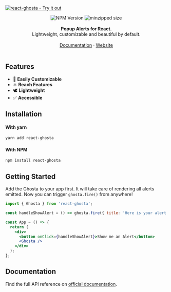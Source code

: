<p>
  <a href="https://react-ghosta.vercel.app" style="display:block;">
    <img alt="react-ghosta - Try it out" src="https://github.com/eleviven/react-ghosta-website/raw/main/static/ghosta-banner.svg"/>
  </a>
</p>

<div align="center">
  <img src="https://badgen.net/npm/v/react-ghosta" alt="NPM Version" />
  <img src="https://badgen.net/bundlephobia/minzip/react-ghosta" alt="minzipped size"/>
</div>

<br />
<div align="center"><strong>Popup Alerts for React.</strong></div>
<div align="center">Lightweight, customizable and beautiful by default.</div>
<br />

<div align="center">
<a href="https://react-ghosta.vercel.app/docs">Documentation</a> 
<span> · </span>
<a href="https://react-ghosta.vercel.app">Website</a> 
</div>

<br />

## Features

- 🔩 **Easily Customizable**
- ⚛️ **Reach Features**
- 🕊 **Lightweight**
- ✅ **Accessible**

## Installation

#### With yarn

```sh
yarn add react-ghosta
```

#### With NPM

```sh
npm install react-ghosta
```

## Getting Started

Add the Ghosta to your app first. It will take care of rendering all alerts emitted. Now you can trigger `ghosta.fire()` from anywhere!

```jsx
import { Ghosta } from 'react-ghosta';

const handleShowAlert = () => ghosta.fire({ title: 'Here is your alert.' });

const App = () => {
  return (
    <div>
      <button onClick={handleShowAlert}>Show me an Alert</button>
      <Ghosta />
    </div>
  );
};
```

## Documentation

Find the full API reference on [official documentation](https://react-ghosta.vercel.app/docs).
